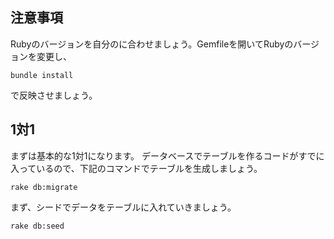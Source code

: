 ## 注意事項
Rubyのバージョンを自分のに合わせましょう。Gemfileを開いてRubyのバージョンを変更し、
```
bundle install
```
で反映させましょう。

## 1対1
まずは基本的な1対1になります。
データベースでテーブルを作るコードがすでに入っているので、下記のコマンドでテーブルを生成しましょう。
```
rake db:migrate
```
まず、シードでデータをテーブルに入れていきましょう。
```
rake db:seed
```
